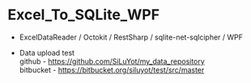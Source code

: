 # Excel_To_SQLite_WPF
 
* ExcelDataReader / Octokit / RestSharp / sqlite-net-sqlcipher / WPF  

* Data upload test  
github      - https://github.com/SiLuYot/my_data_repository  
bitbucket   - https://bitbucket.org/siluyot/test/src/master  